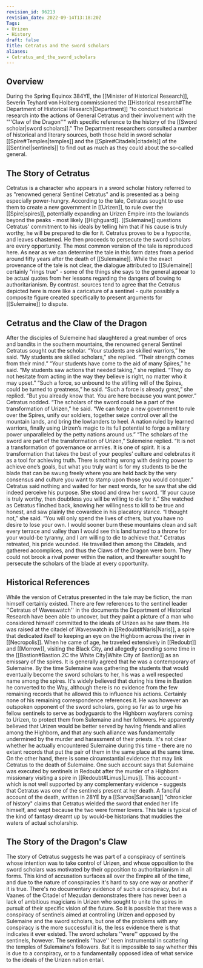 ```yaml
---
revision_id: 96213
revision_date: 2022-09-14T13:18:20Z
Tags:
- Urizen
- History
draft: false
Title: Cetratus and the sword scholars
aliases:
- Cetratus_and_the_sword_scholars
---
```

## Overview
During the Spring Equinox 384YE, the [[Minister of Historical Research]], Severin Teyhard von Holberg commissioned the [[Historical research#The Department of Historical Research|Department]] "to conduct historical research into the actions of General Cetratus and their involvement with the "''Claw of the Dragon''" with specific reference to the history of the [[Sword scholar|sword scholars]]." The Department researchers consulted a number of historical and literary sources, both those held in sword scholar [[Spire#Temples|temples]] and the [[Spire#Citadels|citadels]] of the [[Sentinel|sentinels]] to find out as much as they could about the so-called general.
## The Story of Cetratus
Cetratus is a character who appears in a sword scholar history referred to as "renowned general Sentinel Cetratus" and is presented as a being especially power-hungry. According to the tale, Cetratus sought to use them to create a new government in [[Urizen]], to rule over the [[Spire|spires]], potentially expanding an Urizen Empire into the lowlands beyond the peaks - most likely [[Highguard]]. [[Sulemaine]] questions Cetratus' commitment to his ideals by telling him that if his cause is truly worthy, he will be prepared to die for it. Cetratus proves to be a hypocrite, and leaves chastened. He then proceeds to persecute the sword scholars are every opportunity.
The most common version of the tale is reproduced here. As near as we can determine the tale in this form dates from a period around fifty years after the death of [[Sulemaine]]. While the exact provenance of the tale is not clear, the dialogue attributed to [[Sulemaine]] certainly "rings true" - some of the things she says to the general appear to be actual quotes from her lessons regarding the dangers of bowing to authoritarianism. By contrast. sources tend to agree that the Cetratus depicted here is more like a caricature of a sentinel - quite possibly a composite figure created specifically to present arguments for [[Sulemaine]] to dispute.
## Cetratus and the Claw of the Dragon
After the disciples of Sulemeine had slaughtered a great number of orcs and bandits in the southern mountains, the renowned general Sentinel Cetratus sought out the scholar.
“Your students are skilled warriors,” he said.
“My students are skilled scholars,” she replied. “Their strength comes from their mind.”
“Your students have come to the aid of many Spires,” he said.
“My students saw actions that needed taking,” she replied. “They do not hesitate from acting in the way they believe is right, no matter who it may upset.”
“Such a force, so unbound to the stifling will of the Spires, could be turned to greatness,” he said.
“Such a force is already great,” she replied. “But you already know that. You are here because you want power.”
Cetratus nodded.
“The scholars of the sword could be a part of the transformation of Urizen,” he said. “We can forge a new government to rule over the Spires, unify our soldiers, together seize control over all the mountain lands, and bring the lowlanders to heel. A nation ruled by learned warriors, finally using Urizen’s magic to its full potential to forge a military power unparalleled by the petty nations around us.”
“The scholars of the sword are part of the transformation of Urizen,” Sulemeine replied. “It is not a transformation of governance or armies. It is one of spirit. It is a transformation that takes the best of your peoples’ culture and celebrates it as a tool for achieving truth. There is nothing wrong with desiring power to achieve one’s goals, but what you truly want is for my students to be the blade that can be swung freely where you are held back by the very consensus and culture you want to stamp upon those you would conquer.”
Cetratus said nothing and waited for her next words, for he saw that she did indeed perceive his purpose.
She stood and drew her sword. “If your cause is truly worthy, then doubtless you will be willing to die for it.”
She watched as Cetratus flinched back, knowing her willingness to kill to be true and honest, and saw plainly the cowardice in his placatory stance.
“I thought not,” she said. “You will only spend the lives of others, but you have no desire to lose your own. I would sooner burn these mountains clean and salt every terrace and valley than I would see this land turned to a throne for your would-be tyranny, and I am willing to die to achieve that.”
Cetratus retreated, his pride wounded. He travelled then among the Citadels, and gathered accomplices, and thus the Claws of the Dragon were born. They could not brook a rival power within the nation, and thereafter sought to persecute the scholars of the blade at every opportunity.
## Historical References
While the version of Cetratus presented in the tale may be fiction, the man himself certainly existed. There are few references to the sentinel leader ''Cetratus of Waveswatch'' in the documents the Department of Historical Research have been able to uncover, but they paint a picture of a man who considered himself committed to the ideals of Urizen as he saw them. He was raised at the citadel of Waveswatch in [[Redoubt#Naris|Naris]], a spire that dedicated itself to keeping an eye on the Highborn across the river in [[Necropolis]]. When he came of age, he traveled extensively in [[Redoubt]] and [[Morrow]], visiting the Black City, and allegedly spending some time in the [[Bastion#Bastion.2C the White City|White City of Bastion]] as an emissary of the spires.
It is generally agreed that he was a contemporary of Sulemaine. By the time Sulemaine was gathering the students that would eventually become the sword scholars to her, his was a well respected name among the spires. It's widely believed that during his time in Bastion he converted to the Way, although there is no evidence from the few remaining records that he allowed this to influence his actions. Certainly none of his remaining correspondence references it.
He was however an outspoken opponent of the sword scholars, going so far as to urge his fellow sentinels to serve as bodyguards to the Highborn wayfarers coming to Urizen, to protect them from Sulemaine and her followers. He apparently believed that Urizen would be better served by having friends and allies among the Highborn, and that any such alliance was fundamentally undermined by the murder and harassment of their priests. It's not clear whether he actually encountered Sulemaine during this time - there are no extant records that put the pair of them in the same place at the same time.
On the other hand, there is some circumstantial evidence that may link Cetratus to the death of Sulemaine. One such account says that Sulemaine was executed by sentinels in Redoubt after the murder of a Highborn missionary visiting a spire in [[Redoubt#Limus|Limus]]. This account - which is not well supported by any complementary evidence - suggests that Cetratus was one of the sentinels present at her death. A fanciful account of the death, written in 28YE by a [[Sarvos|Sarvosan]] "chronicler of history" claims that Cetratus wielded the sword that ended her life himself, and wept because the two were former lovers. This tale is typical of the kind of fantasy dreamt up by would-be historians that muddies the waters of actual scholarship.
## The Story of the Dragon's Claw
The story of Cetratus suggests he was part of a conspiracy of sentinels whose intention was to take control of Urizen, and whose opposition to the sword scholars was motivated by their opposition to authoritarianism in all forms. This kind of accusation surfaces all over the Empire all of the time, and due to the nature of conspiracies it's hard to say one way or another if it is true. There's no documentary evidence of such a conspiracy, but as Vaanes of the Citadel of Mezudan demonstrates there has never been a lack of ambitious magicians in Urizen who sought to unite the spires in pursuit of their specific vision of the future. So it is possible that there was a conspiracy of sentinels aimed at controlling Urizen and opposed by Sulemaine and the sword scholars, but one of the problems with any conspiracy is the more successful it is, the less evidence there is that indicates it ever existed.
The sword scholars ''were'' opposed by the sentinels, however. The sentinels ''have'' been instrumental in scattering the temples of Sulemaine's followers. But it is impossible to say whether this is due to a conspiracy, or to a fundamentally opposed idea of what service to the ideals of the Urizen nation entail.